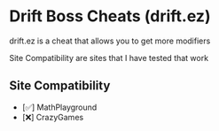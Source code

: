 # Drift Boss Cheats (drift.ez)
drift.ez is a cheat that allows you to get more modifiers

Site Compatibility are sites that I have tested that work
## Site Compatibility
- [✅] MathPlayground
- [❌] CrazyGames